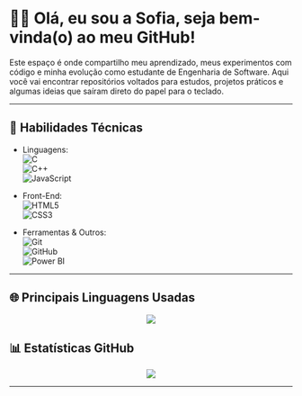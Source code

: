 # 👩‍💻 Olá, eu sou a Sofia, seja bem-vinda(o) ao meu GitHub!

Este espaço é onde compartilho meu aprendizado, meus experimentos com código e minha evolução como estudante de Engenharia de Software. Aqui você vai encontrar repositórios voltados para estudos, projetos práticos e algumas ideias que saíram direto do papel para o teclado.

---

## 🚀 Habilidades Técnicas

- Linguagens:  
  ![C](https://img.shields.io/badge/C-blue?style=flat&logo=c)  
  ![C++](https://img.shields.io/badge/C%2B%2B-blue?style=flat&logo=c%2B%2B)  
  ![JavaScript](https://img.shields.io/badge/JavaScript-yellow?style=flat&logo=javascript)

- Front-End:  
  ![HTML5](https://img.shields.io/badge/HTML5-E34F26?style=flat&logo=html5&logoColor=white)  
  ![CSS3](https://img.shields.io/badge/CSS3-1572B6?style=flat&logo=css3&logoColor=white)

- Ferramentas & Outros:  
  ![Git](https://img.shields.io/badge/Git-F05032?style=flat&logo=git&logoColor=white)  
  ![GitHub](https://img.shields.io/badge/GitHub-181717?style=flat&logo=github)  
  ![Power BI](https://img.shields.io/badge/Power%20BI-F2C811?style=flat&logo=powerbi&logoColor=black)

---

## 🌐 Principais Linguagens Usadas

<p align="center">
  <img src="https://github-readme-stats.vercel.app/api/top-langs/?username=sofiafoliveira&layout=compact&theme=tokyonight&hide_border=true" />
</p>

## 📊 Estatísticas GitHub

<p align="center">
  <img src="https://github-readme-stats.vercel.app/api?username=sofiafoliveira&show_icons=true&theme=tokyonight&hide_border=true" />
</p>

---

